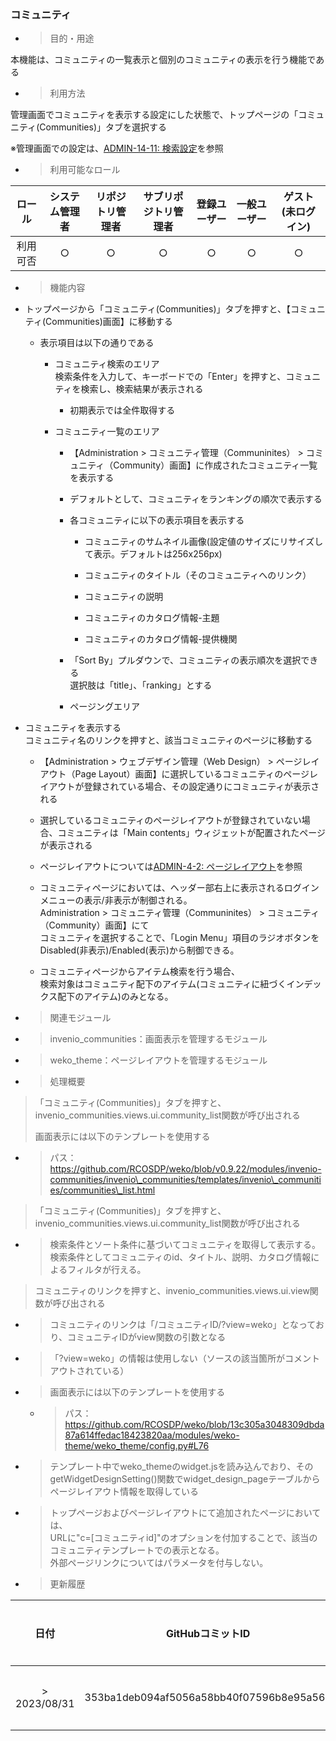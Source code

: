 
### コミュニティ

  - > 目的・用途

本機能は、コミュニティの一覧表示と個別のコミュニティの表示を行う機能である

  - > 利用方法

管理画面でコミュニティを表示する設定にした状態で、トップページの「コミュニティ(Communities)」タブを選択する

※管理画面での設定は、[ADMIN-14-11: 検索設定](#検索設定)を参照

  - > 利用可能なロール

|ロール|システム管理者|リポジトリ管理者|サブリポジトリ管理者|登録ユーザー|一般ユーザー|ゲスト(未ログイン)|
|:---:|:---:|:---:|:---:|:---:|:---:|:---:|
|利用可否|○|○|○|○|○|○|
  - > 機能内容

<!-- end list -->

  - トップページから「コミュニティ(Communities)」タブを押すと、【コミュニティ(Communities)画面】に移動する
    
      - 表示項目は以下の通りである
        
          - コミュニティ検索のエリア  
            検索条件を入力して、キーボードでの「Enter」を押すと、コミュニティを検索し、検索結果が表示される
            
              - 初期表示では全件取得する
        
          - コミュニティ一覧のエリア
            
              - 【Administration \> コミュニティ管理（Communinites） \> コミュニティ（Community）画面】に作成されたコミュニティ一覧を表示する
            
              - デフォルトとして、コミュニティをランキングの順次で表示する
            
              - 各コミュニティに以下の表示項目を表示する
                
                  - コミュニティのサムネイル画像(設定値のサイズにリサイズして表示。デフォルトは256x256px)

                  - コミュニティのタイトル（そのコミュニティへのリンク）
                
                  - コミュニティの説明

                  - コミュニティのカタログ情報-主題

                  - コミュニティのカタログ情報-提供機関

              - 「Sort By」プルダウンで、コミュニティの表示順次を選択できる  
                選択肢は「title」、「ranking」とする
            
              - ページングエリア

<!-- end list -->

  - コミュニティを表示する  
    コミュニティ名のリンクを押すと、該当コミュニティのページに移動する
    
      - 【Administration \> ウェブデザイン管理（Web Design） \> ページレイアウト（Page Layout）画面】に選択しているコミュニティのページレイアウトが登録されている場合、その設定通りにコミュニティが表示される
    
      - 選択しているコミュニティのページレイアウトが登録されていない場合、コミュニティは「Main contents」ウィジェットが配置されたページが表示される
    
      - ページレイアウトについては[ADMIN-4-2: ページレイアウト](\\l)を参照

      - コミュニティページにおいては、ヘッダー部右上に表示されるログインメニューの表示/非表示が制御される。  
        Administration \> コミュニティ管理（Communinites） \> コミュニティ（Community）画面】にて  
        コミュニティを選択することで、「Login Menu」項目のラジオボタンをDisabled(非表示)/Enabled(表示)から制御できる。  

      - コミュニティページからアイテム検索を行う場合、  
        検索対象はコミュニティ配下のアイテム(コミュニティに紐づくインデックス配下のアイテム)のみとなる。  

<!-- end list -->

  - > 関連モジュール

<!-- end list -->

  - > invenio\_communities：画面表示を管理するモジュール

  - > weko\_theme：ページレイアウトを管理するモジュール

<!-- end list -->

  - > 処理概要

> 「コミュニティ(Communities)」タブを押すと、invenio\_communities.views.ui.community\_list関数が呼び出される
> 
> 画面表示には以下のテンプレートを使用する

  - > パス：https://github.com/RCOSDP/weko/blob/v0.9.22/modules/invenio-communities/invenio\_communities/templates/invenio\_communities/communities\_list.html

> 「コミュニティ(Communities)」タブを押すと、invenio\_communities.views.ui.community\_list関数が呼び出される

  - > 検索条件とソート条件に基づいてコミュニティを取得して表示する。  
      検索条件としてコミュニティのid、タイトル、説明、カタログ情報によるフィルタが行える。

> コミュニティのリンクを押すと、invenio\_communities.views.ui.view関数が呼び出される

  - > コミュニティのリンクは「/コミュニティID/?view=weko」となっており、コミュニティIDがview関数の引数となる

  - > 「?view=weko」の情報は使用しない（ソースの該当箇所がコメントアウトされている）

  - > 画面表示には以下のテンプレートを使用する
    
      - > パス：<https://github.com/RCOSDP/weko/blob/13c305a3048309dbda87a614ffedac18423820aa/modules/weko-theme/weko_theme/config.py#L76>

  - > テンプレート中でweko\_themeのwidget.jsを読み込んでおり、そのgetWidgetDesignSetting()関数でwidget\_design\_pageテーブルからページレイアウト情報を取得している

  - > トップページおよびページレイアウトにて追加されたページにおいては、  
      URLに"c=[コミュニティid]"のオプションを付加することで、該当のコミュニティテンプレートでの表示となる。  
      外部ページリンクについてはパラメータを付与しない。  

<!-- end list -->

  - > 更新履歴

|日付|GitHubコミットID|更新内容|
|:---:|:---:|:---:|
|> 2023/08/31|353ba1deb094af5056a58bb40f07596b8e95a562|初版作成|